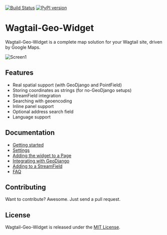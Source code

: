 [![Build Status](https://travis-ci.org/Frojd/wagtail-geo-widget.svg?branch=master)](https://travis-ci.org/Frojd/wagtail-geo-widget) [![PyPI version](https://badge.fury.io/py/wagtailgeowidget.svg)](https://badge.fury.io/py/wagtailgeowidget)

# Wagtail-Geo-Widget

Wagtail-Geo-Widget is a complete map solution for your Wagtail site, driven by Google Maps.

![Screen1](https://raw.githubusercontent.com/frojd/wagtail-geo-widget/develop/img/screen1.png)


## Features

- Real spatial support (with GeoDjango and PointField)
- Storing coordinates as strings (for no-GeoDjango setups)
- StreamField integration
- Searching with geoencoding
- Inline panel support
- Optional address search field
- Language support


## Documentation

- [Getting started](./docs/getting-started.md)
- [Settings](./docs/settings.md)
- [Adding the widget to a Page](./docs/adding-to-a-page.md)
- [Integrating with GeoDjango](./docs/integrating-with-geodjango.md)
- [Adding to a StreamField](./adding-to-a-streamfield.md)
- [FAQ](./docs/faq.md)


## Contributing

Want to contribute? Awesome. Just send a pull request.


## License

Wagtail-Geo-Widget is released under the [MIT License](http://www.opensource.org/licenses/MIT).
